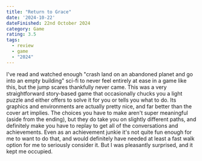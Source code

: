 ```yaml
---
title: "Return to Grace"
date: '2024-10-22'
dateFinished: 22nd October 2024
category: Game
rating: 3.5 
tags:
  - review
  - game
  - "2024"
---
```


I've read and watched enough "crash land on an abandoned planet and go into an empty building" sci-fi to never feel entirely at ease in a game like this, but the jump scares thankfully never came. This was a very straightforward story-based game that occasionally chucks you a light puzzle and either offers to solve it for you or tells you what to do. Its graphics and environments are actually pretty nice, and far better than the cover art implies. The choices you have to make aren't super meaningful (aside from the ending), but they do take you on slightly different paths, and definitely make you have to replay to get all of the conversations and achievements. Even as an achievement junkie it's not quite fun enough for me to want to do that, and would definitely have needed at least a fast walk option for me to seriously consider it. But I was pleasantly surprised, and it kept me occupied.